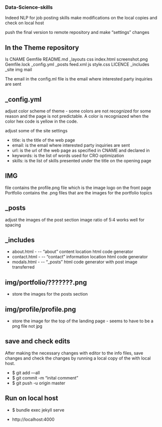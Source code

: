 ### Data-Science-skills
Indeed NLP for job posting skills
make modifications on the local copies and check on local host

push the final version to remote repository and make “settings” changes

## In the Theme repository
ls
CNAME  Gemfile	README.md 	_layouts	css		   index.html	screenshot.png
Gemfile.lock	 _config.yml	_posts		feed.xml js		     style.css
LICENCE		    _includes	   _site		  img		   mail

The email in the config.ml file is the email where interested party inquiries are sent 

## _config.yml
adjust color scheme of theme - some colors are not recognized for some reason and the page is not predictable. A color is recogniazed when the color hex code is yellow in the code.

adjust some of the site settings
-	title:      is the title of the web page
-	email:      is the email where interested party inquiries are sent
-	url:        is the url of the web page as specified in CNAME and declared in 
-	keywords:   is the list of words used for CRO optimization
-	skills:     is the list of skills presented under the title on the opening page
## IMG 
file contains the profile.png file which is the image logo on the front page
Portfolio contains the .png files that are the images for the portfolio topics	
## _posts
adjust the images of the post section
	image ratio of 5:4 works well for spacing

## _includes   
- about.html - 
-- “about” content location html code generator
- contact.html -
-- “contact” information location html code generator
- modals.html - 
-- “_posts” html code generator with post image transferred


## img/portfolio/???????.png 
- store the images for the posts section

## img/profile/profile.png
- store the image for the top of the landing page - seems to have to be a png file not jpg

## save and check edits
After making the necessary changes with editor to the info files, save changes and check the changes by running a local copy of the with local host.
- $ git add —all
- $ git commit -m “inital comment”
- $ git push -u origin master

## Run on local host
- $ bundle exec jekyll serve

- http://localhost:4000



